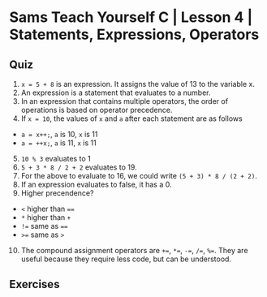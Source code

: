 # Sams Teach Yourself C | Lesson 4 | Statements, Expressions, Operators

## Quiz

1. `x = 5 + 8` is an expression. It assigns the value of 13 to the variable x.
2. An expression is a statement that evaluates to a number.
3. In an expression that contains multiple operators, the order of operations is based on operator precedence.
4. If `x = 10`, the values of `x` and `a` after each statement are as follows
  - `a = x++;`, `a` is 10, `x` is 11
  - `a = ++x;`, `a` is 11, `x` is 11
5. `10 % 3` evaluates to 1
6. `5 + 3 * 8 / 2 + 2` evaluates to 19.
7. For the above to evaluate to 16, we could write `(5 + 3) * 8 / (2 + 2)`.
8. If an expression evaluates to false, it has a 0.
9. Higher precendence?
  - `<` higher than `==`
  - `*` higher than `+`
  - `!=` same as `==`
  - `>=` same as `>`
10. The compound assignment operators are `+=`, `*=`, `-=`, `/=`, `%=`. They are useful because they require less code, but can be understood.

## Exercises

  
